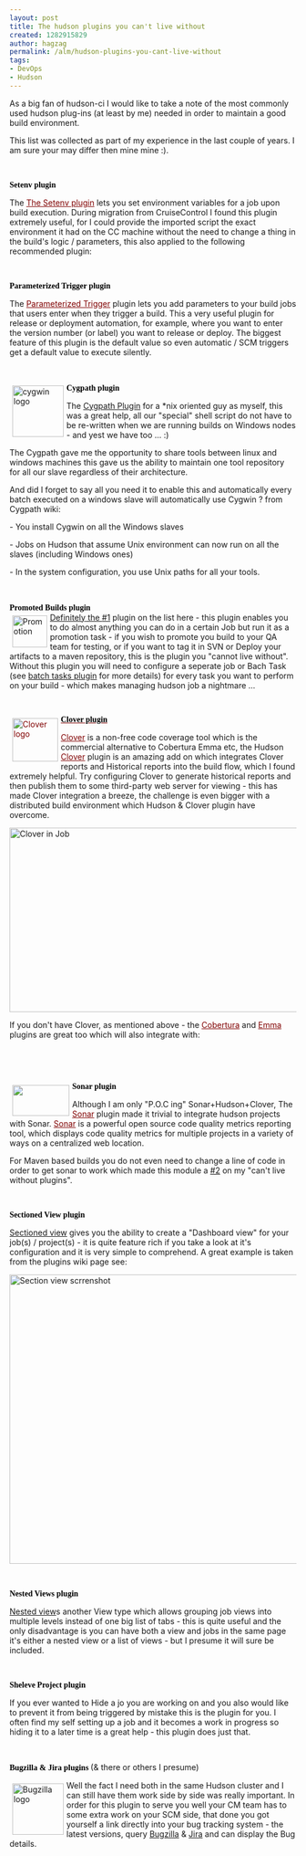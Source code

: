 ```yaml
---
layout: post
title: The hudson plugins you can't live without
created: 1282915829
author: hagzag
permalink: /alm/hudson-plugins-you-cant-live-without
tags:
- DevOps
- Hudson
---
```

<p>As a big fan of hudson-ci I would like to take a note of the most commonly used hudson plug-ins (at least by me) needed in order to maintain a good build environment.</p>
<p>This list was collected as part of my experience in the last couple of years. I am sure your may differ then mine mine :).</p>
<p>&nbsp;</p>
<p><span style="font-size: 14px; font-weight: bold; color: rgb(0, 0, 0); font-style: normal; font-family: Georgia;" class="subTitle">Setenv plugin</span></p>
<p>The <a style="color: rgb(128, 0, 0); text-decoration: underline; font-weight: normal;" href="http://wiki.hudson-ci.org/display/HUDSON/Setenv+Plugin">The Setenv plugin</a>  lets you set environment variables for a job upon build execution. During migration from CruiseControl I found this plugin extremely useful, for I could provide the imported script the exact environment it had on the CC machine without the need to change a thing in the build's logic / parameters, this also applied to the following recommended plugin:</p>
<p>&nbsp;</p>
<p><span style="font-size: 14px; font-weight: bold; color: rgb(0, 0, 0); font-style: normal; font-family: Georgia;" class="subTitle">Parameterized Trigger plugin</span></p>
<p>The <a style="color: rgb(128, 0, 0); text-decoration: underline; font-weight: normal;" href="http://wiki.hudson-ci.org/display/HUDSON/Parameterized+Trigger+Plugin">Parameterized Trigger</a>  plugin lets you add parameters to your build jobs that users enter when  they trigger a build. This a very useful plugin for release or deployment  automation, for example, where you want to enter the version number (or  label) you want to release or deploy. The biggest feature of this plugin is the default value so even automatic / SCM triggers get a default value to execute silently.</p>
<p>&nbsp;</p>
<p><img hspace="5" height="90" width="90" vspace="5" border="0" align="left" alt="cygwin logo" src="/files/upload/1/small_cygwin-logo.jpg" /><span style="font-size: 14px; font-weight: bold; color: rgb(0, 0, 0); font-style: normal; font-family: Georgia;" class="subTitle">Cygpath plugin</span><strong><br />
</strong></p>
<p>The <a href="http://wiki.hudson-ci.org/display/HUDSON/Cygpath+Plugin">Cygpath Plugin</a> <span class="smalltext">for a *nix oriented guy as myself, this was a great help, all our &quot;special&quot; shell script do not have to be re-written when we are running builds on Windows nodes - and yest we have too ... :)</span></p>
<p><span class="smalltext">The Cygpath gave me the </span><span class="smalltext">opportunity</span><span class="smalltext"> to share tools between linux and windows machines this gave us the ability to maintain one tool repository for all our slave regardless of </span><span class="smalltext">their</span><span class="smalltext"> architecture.</span></p>
<p>And did I forget to say all you need it to enable this and automatically every batch executed on a windows slave will automatically use Cygwin ? from Cygpath wiki:</p>
<p>- You install Cygwin on all the Windows slaves</p>
<p>- Jobs on Hudson that assume Unix environment can now run on all the slaves (including Windows ones)</p>
<p>- In the system configuration, you use Unix paths for all your tools.</p>
<p>&nbsp;</p>
<p><span style="font-size: 14px; font-weight: bold; color: rgb(0, 0, 0); font-style: normal; font-family: Georgia;" class="subTitle">Promoted Builds plugin</span><a href="http://wiki.hudson-ci.org/display/HUDSON/Promoted+Builds+Plugin"><strong><br />
</strong><img hspace="5" height="56" width="61" vspace="5" border="0" align="left" src="/files/upload/1/promotion.png" alt="Promotion" /></a><a href="http://wiki.hudson-ci.org/display/HUDSON/Promoted+Builds+Plugin">Definitely</a><a href="http://wiki.hudson-ci.org/display/HUDSON/Promoted+Builds+Plugin"> the </a><a href="http://search.twitter.com/search?q=%231">#1</a> plugin on the list here - this plugin enables you to do almost anything you can do in a certain Job but run it as a promotion task - if you wish to promote you build to your QA team for testing, or if you want to tag it in SVN or Deploy your artifacts to a maven repository, this is the plugin you &quot;cannot live without&quot;. Without this plugin you will need to configure a seperate job or Bach Task (see <a href="http://wiki.hudson-ci.org/display/HUDSON/Batch+Task+Plugin">batch tasks plugin</a> for more details) for every task you want to perform on your build - which makes managing hudson job a nightmare ...</p>
<p><span style="font-size: 14px; font-weight: bold; color: rgb(0, 0, 0); font-style: normal; font-family: Georgia;" class="subTitle"><br />
</span></p>
<p><a style="color: rgb(128, 0, 0); text-decoration: underline; font-weight: normal;" href="http://www.atlassian.com/software/clover/"><img hspace="5" height="76" width="80" vspace="5" border="0" align="left" src="/files/upload/1/logo-clover.png" alt="Clover logo" /><span style="font-size: 14px; font-weight: bold; color: rgb(0, 0, 0); font-style: normal; font-family: Georgia;" class="subTitle">Clover plugin</span></a></p>
<p><a style="color: rgb(128, 0, 0); text-decoration: underline; font-weight: normal;" href="http://www.atlassian.com/software/clover/">Clover</a> is a non-free code coverage tool which is the commercial alternative to Cobertura Emma etc, the Hudson <a style="color: rgb(128, 0, 0); text-decoration: underline; font-weight: normal;" href="http://wiki.hudson-ci.org/display/HUDSON/Clover+Plugin">Clover</a>  plugin is an amazing add on which integrates Clover reports and Historical reports into the build flow, which I found extremely helpful. Try configuring Clover to generate historical reports and then publish them to some third-party web server for viewing - this has made Clover integration a breeze, the challenge is even bigger with a distributed build environment which Hudson &amp;&nbsp;Clover plugin have overcome.</p>
<p><img height="323" width="580" src="/files/upload/1/CloverSS.jpg" alt="Clover in Job" /></p>
<p>If you don't have Clover, as mentioned above - the <a style="color: rgb(128, 0, 0); text-decoration: underline; font-weight: normal;" href="http://wiki.hudson-ci.org/display/HUDSON/Cobertura+Plugin">Cobertura</a> and <a style="color: rgb(128, 0, 0); text-decoration: underline; font-weight: normal;" href="http://wiki.hudson-ci.org/display/HUDSON/Emma+Plugin">Emma</a> plugins are great too which will also integrate with:</p>
<p>&nbsp;</p>
<p><span style="font-size: 14px; font-weight: bold; color: rgb(0, 0, 0); font-style: normal; font-family: Georgia;" class="subTitle"><br />
</span></p>
<p><img hspace="5" height="54" width="100" vspace="5" border="0" align="left" src="/files/upload/1/sonar_0.png" alt="" /><span style="font-size: 14px; font-weight: bold; color: rgb(0, 0, 0); font-style: normal; font-family: Georgia;" class="subTitle">Sonar plugin</span></p>
<p>Although I am only &quot;P.O.C ing&quot; Sonar+Hudson+Clover, The <a style="color: rgb(128, 0, 0); text-decoration: underline; font-weight: normal;" href="http://wiki.hudson-ci.org/display/HUDSON/Sonar+plugin">Sonar</a> plugin made it trivial to integrate hudson projects with Sonar. <a style="color: rgb(128, 0, 0); text-decoration: underline; font-weight: normal;" href="http://sonar.codehaus.org/">Sonar</a>  is a powerful open source code quality metrics reporting tool, which  displays code quality metrics for multiple projects in a variety of ways  on a centralized web location.</p>
<p>For Maven based builds you do not even need to change a line of code in order to get sonar to work which made this module a <a href="http://search.twitter.com/search?q=%232">#2</a> on my &quot;can't live without plugins&quot;.</p>
<p>&nbsp;</p>
<p><span class="subTitle" style="font-size: 14px; font-weight: bold; color: rgb(0, 0, 0); font-style: normal; font-family: Georgia;">Sectioned View plugin</span><a style="color: rgb(128, 0, 0); text-decoration: underline; font-weight: normal;" href="http://wiki.hudson-ci.org/display/HUDSON/Setenv+Plugin"><span style="font-size: 14px; font-weight: bold; color: rgb(0, 0, 0); font-style: normal; font-family: Georgia;" class="subTitle"> <br />
</span></a></p>
<p><a href="http://wiki.hudson-ci.org/display/HUDSON/Sectioned+View+Plugin">Sectioned view</a> gives you the ability to create a &quot;Dashboard view&quot; for your job(s) / project(s) - it is quite feature rich if you take a look at it's configuration and it is very simple to comprehend. A great example is taken from the plugins wiki page see:</p>
<p><img height="507" width="580" border="0" src="/files/upload/1/sectioned.png" alt="Section view scrrenshot" /></p>
<p>&nbsp;</p>
<p><span style="font-size: 14px; font-weight: bold; color: rgb(0, 0, 0); font-style: normal; font-family: Georgia;" class="subTitle">Nested Views plugin<br />
</span></p>
<p><a href="http://wiki.hudson-ci.org/display/HUDSON/Nested+View+Plugin">Nested view</a>s another View type which allows grouping job views into multiple levels instead of one big list of tabs - this is quite useful and the only disadvantage is you can have both a view and jobs in the same page it's either a nested view or a list of views - but I presume it will sure be included.</p>
<p>&nbsp;</p>
<p><span style="font-size: 14px; font-weight: bold; color: rgb(0, 0, 0); font-style: normal; font-family: Georgia;" class="subTitle">Sheleve Project plugin</span></p>
<p><span id="title-text">If you ever wanted to Hide a jo you are working on and you also would like to prevent it from being triggered by mistake this is the plugin for you. I often find my self setting up a job and it becomes a work in progress so hiding it to a later time is a great help - this plugin does just that.<br />
</span></p>
<p>&nbsp;</p>
<p><span style="font-size: 14px; font-weight: bold; color: rgb(0, 0, 0); font-style: normal; font-family: Georgia;" class="subTitle">Bugzilla &amp; Jira plugins </span>(&amp;&nbsp;there or others I presume)</p>
<p><img hspace="5" height="90" width="90" vspace="5" border="0" align="left" alt="Bugzilla logo" src="/files/upload/1/bugzilla.png" />Well the fact I need both in the same Hudson cluster and I can still have them work side by side was really important. In order for this plugin to serve you well your CM team has to some extra work on your SCM side, that done you got yourself a link directly into your bug tracking system - the latest versions, query <a href="http://wiki.hudson-ci.org/display/HUDSON/Bugzilla+Plugin">Bugzilla</a> &amp; <a href="http://wiki.hudson-ci.org/display/HUDSON/JIRA+Plugin">Jira</a> and can display the Bug details.</p>
<p>&nbsp;</p>
<p>&nbsp;</p>
